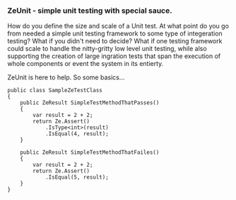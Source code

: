 ### ZeUnit - simple unit testing with special sauce.

How do you define the size and scale of a Unit test.  At what point do you go from needed a simple unit testing framework to some type of integeration testing?  What if you didn't need to decide?  What if one testing framework could scale to handle the nitty-gritty low level unit testing, while also supporting the creation of large ingration tests that span the execution of whole components or event the system in its entierty. 

ZeUnit is here to help.  So some basics...

```
public class SampleZeTestClass
{
    public ZeResult SimpleTestMethodThatPasses() 
    {            
        var result = 2 + 2;
        return Ze.Assert()
            .IsType<int>(result)
            .IsEqual(4, result);
    }

    public ZeResult SimpleTestMethodThatFailes()
    {
        var result = 2 + 2;
        return Ze.Assert()            
            .IsEqual(5, result);
    }
}
```